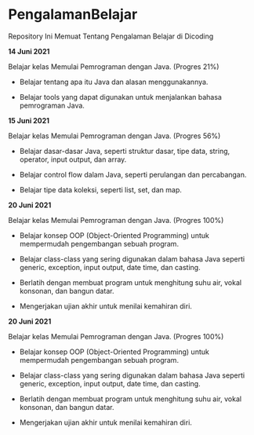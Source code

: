 # PengalamanBelajar
Repository Ini Memuat Tentang Pengalaman Belajar di Dicoding

**14 Juni 2021**

Belajar kelas Memulai Pemrograman dengan Java. (Progres 21%)

  * Belajar tentang apa itu Java dan alasan menggunakannya.
  
  * Belajar tools yang dapat digunakan untuk menjalankan bahasa pemrograman Java.
  
**15 Juni 2021**

Belajar kelas Memulai Pemrograman dengan Java. (Progres 56%)

  * Belajar dasar-dasar Java, seperti struktur dasar, tipe data, string, operator, input output, dan array.
  
  * Belajar control flow dalam Java, seperti perulangan dan percabangan.
  
  * Belajar tipe data koleksi, seperti list, set, dan map.
  
**20 Juni 2021**

Belajar kelas Memulai Pemrograman dengan Java. (Progres 100%)

  * Belajar konsep OOP (Object-Oriented Programming) untuk mempermudah pengembangan sebuah program.
  
  * Belajar class-class yang sering digunakan dalam bahasa Java seperti generic, exception, input output, date time, dan casting.
  
  * Berlatih dengan membuat program untuk menghitung suhu air, vokal konsonan, dan bangun datar.
  
  * Mengerjakan ujian akhir untuk menilai kemahiran diri.

**20 Juni 2021**  

Belajar kelas Memulai Pemrograman dengan Java. (Progres 100%)

  * Belajar konsep OOP (Object-Oriented Programming) untuk mempermudah pengembangan sebuah program.

  * Belajar class-class yang sering digunakan dalam bahasa Java seperti generic, exception, input output, date time, dan casting. 

  * Berlatih dengan membuat program untuk menghitung suhu air, vokal konsonan, dan bangun datar. 

  * Mengerjakan ujian akhir untuk menilai kemahiran diri.
